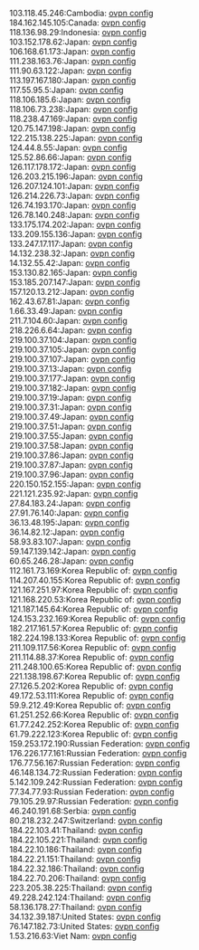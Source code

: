 103.118.45.246:Cambodia: [ovpn config](vpn/103_118_45_246.ovpn)  
184.162.145.105:Canada: [ovpn config](vpn/184_162_145_105.ovpn)  
118.136.98.29:Indonesia: [ovpn config](vpn/118_136_98_29.ovpn)  
103.152.178.62:Japan: [ovpn config](vpn/103_152_178_62.ovpn)  
106.168.61.173:Japan: [ovpn config](vpn/106_168_61_173.ovpn)  
111.238.163.76:Japan: [ovpn config](vpn/111_238_163_76.ovpn)  
111.90.63.122:Japan: [ovpn config](vpn/111_90_63_122.ovpn)  
113.197.167.180:Japan: [ovpn config](vpn/113_197_167_180.ovpn)  
117.55.95.5:Japan: [ovpn config](vpn/117_55_95_5.ovpn)  
118.106.185.6:Japan: [ovpn config](vpn/118_106_185_6.ovpn)  
118.106.73.238:Japan: [ovpn config](vpn/118_106_73_238.ovpn)  
118.238.47.169:Japan: [ovpn config](vpn/118_238_47_169.ovpn)  
120.75.147.198:Japan: [ovpn config](vpn/120_75_147_198.ovpn)  
122.215.138.225:Japan: [ovpn config](vpn/122_215_138_225.ovpn)  
124.44.8.55:Japan: [ovpn config](vpn/124_44_8_55.ovpn)  
125.52.86.66:Japan: [ovpn config](vpn/125_52_86_66.ovpn)  
126.117.178.172:Japan: [ovpn config](vpn/126_117_178_172.ovpn)  
126.203.215.196:Japan: [ovpn config](vpn/126_203_215_196.ovpn)  
126.207.124.101:Japan: [ovpn config](vpn/126_207_124_101.ovpn)  
126.214.226.73:Japan: [ovpn config](vpn/126_214_226_73.ovpn)  
126.74.193.170:Japan: [ovpn config](vpn/126_74_193_170.ovpn)  
126.78.140.248:Japan: [ovpn config](vpn/126_78_140_248.ovpn)  
133.175.174.202:Japan: [ovpn config](vpn/133_175_174_202.ovpn)  
133.209.155.136:Japan: [ovpn config](vpn/133_209_155_136.ovpn)  
133.247.17.117:Japan: [ovpn config](vpn/133_247_17_117.ovpn)  
14.132.238.32:Japan: [ovpn config](vpn/14_132_238_32.ovpn)  
14.132.55.42:Japan: [ovpn config](vpn/14_132_55_42.ovpn)  
153.130.82.165:Japan: [ovpn config](vpn/153_130_82_165.ovpn)  
153.185.207.147:Japan: [ovpn config](vpn/153_185_207_147.ovpn)  
157.120.13.212:Japan: [ovpn config](vpn/157_120_13_212.ovpn)  
162.43.67.81:Japan: [ovpn config](vpn/162_43_67_81.ovpn)  
1.66.33.49:Japan: [ovpn config](vpn/1_66_33_49.ovpn)  
211.7.104.60:Japan: [ovpn config](vpn/211_7_104_60.ovpn)  
218.226.6.64:Japan: [ovpn config](vpn/218_226_6_64.ovpn)  
219.100.37.104:Japan: [ovpn config](vpn/219_100_37_104.ovpn)  
219.100.37.105:Japan: [ovpn config](vpn/219_100_37_105.ovpn)  
219.100.37.107:Japan: [ovpn config](vpn/219_100_37_107.ovpn)  
219.100.37.13:Japan: [ovpn config](vpn/219_100_37_13.ovpn)  
219.100.37.177:Japan: [ovpn config](vpn/219_100_37_177.ovpn)  
219.100.37.182:Japan: [ovpn config](vpn/219_100_37_182.ovpn)  
219.100.37.19:Japan: [ovpn config](vpn/219_100_37_19.ovpn)  
219.100.37.31:Japan: [ovpn config](vpn/219_100_37_31.ovpn)  
219.100.37.49:Japan: [ovpn config](vpn/219_100_37_49.ovpn)  
219.100.37.51:Japan: [ovpn config](vpn/219_100_37_51.ovpn)  
219.100.37.55:Japan: [ovpn config](vpn/219_100_37_55.ovpn)  
219.100.37.58:Japan: [ovpn config](vpn/219_100_37_58.ovpn)  
219.100.37.86:Japan: [ovpn config](vpn/219_100_37_86.ovpn)  
219.100.37.87:Japan: [ovpn config](vpn/219_100_37_87.ovpn)  
219.100.37.96:Japan: [ovpn config](vpn/219_100_37_96.ovpn)  
220.150.152.155:Japan: [ovpn config](vpn/220_150_152_155.ovpn)  
221.121.235.92:Japan: [ovpn config](vpn/221_121_235_92.ovpn)  
27.84.183.24:Japan: [ovpn config](vpn/27_84_183_24.ovpn)  
27.91.76.140:Japan: [ovpn config](vpn/27_91_76_140.ovpn)  
36.13.48.195:Japan: [ovpn config](vpn/36_13_48_195.ovpn)  
36.14.82.12:Japan: [ovpn config](vpn/36_14_82_12.ovpn)  
58.93.83.107:Japan: [ovpn config](vpn/58_93_83_107.ovpn)  
59.147.139.142:Japan: [ovpn config](vpn/59_147_139_142.ovpn)  
60.65.246.28:Japan: [ovpn config](vpn/60_65_246_28.ovpn)  
112.161.73.169:Korea Republic of: [ovpn config](vpn/112_161_73_169.ovpn)  
114.207.40.155:Korea Republic of: [ovpn config](vpn/114_207_40_155.ovpn)  
121.167.251.97:Korea Republic of: [ovpn config](vpn/121_167_251_97.ovpn)  
121.168.220.53:Korea Republic of: [ovpn config](vpn/121_168_220_53.ovpn)  
121.187.145.64:Korea Republic of: [ovpn config](vpn/121_187_145_64.ovpn)  
124.153.232.169:Korea Republic of: [ovpn config](vpn/124_153_232_169.ovpn)  
182.217.161.57:Korea Republic of: [ovpn config](vpn/182_217_161_57.ovpn)  
182.224.198.133:Korea Republic of: [ovpn config](vpn/182_224_198_133.ovpn)  
211.109.117.56:Korea Republic of: [ovpn config](vpn/211_109_117_56.ovpn)  
211.114.88.37:Korea Republic of: [ovpn config](vpn/211_114_88_37.ovpn)  
211.248.100.65:Korea Republic of: [ovpn config](vpn/211_248_100_65.ovpn)  
221.138.198.67:Korea Republic of: [ovpn config](vpn/221_138_198_67.ovpn)  
27.126.5.202:Korea Republic of: [ovpn config](vpn/27_126_5_202.ovpn)  
49.172.53.111:Korea Republic of: [ovpn config](vpn/49_172_53_111.ovpn)  
59.9.212.49:Korea Republic of: [ovpn config](vpn/59_9_212_49.ovpn)  
61.251.252.66:Korea Republic of: [ovpn config](vpn/61_251_252_66.ovpn)  
61.77.242.252:Korea Republic of: [ovpn config](vpn/61_77_242_252.ovpn)  
61.79.222.123:Korea Republic of: [ovpn config](vpn/61_79_222_123.ovpn)  
159.253.172.190:Russian Federation: [ovpn config](vpn/159_253_172_190.ovpn)  
176.226.177.161:Russian Federation: [ovpn config](vpn/176_226_177_161.ovpn)  
176.77.56.167:Russian Federation: [ovpn config](vpn/176_77_56_167.ovpn)  
46.148.134.72:Russian Federation: [ovpn config](vpn/46_148_134_72.ovpn)  
5.142.109.242:Russian Federation: [ovpn config](vpn/5_142_109_242.ovpn)  
77.34.77.93:Russian Federation: [ovpn config](vpn/77_34_77_93.ovpn)  
79.105.29.97:Russian Federation: [ovpn config](vpn/79_105_29_97.ovpn)  
46.240.191.68:Serbia: [ovpn config](vpn/46_240_191_68.ovpn)  
80.218.232.247:Switzerland: [ovpn config](vpn/80_218_232_247.ovpn)  
184.22.103.41:Thailand: [ovpn config](vpn/184_22_103_41.ovpn)  
184.22.105.221:Thailand: [ovpn config](vpn/184_22_105_221.ovpn)  
184.22.10.186:Thailand: [ovpn config](vpn/184_22_10_186.ovpn)  
184.22.21.151:Thailand: [ovpn config](vpn/184_22_21_151.ovpn)  
184.22.32.186:Thailand: [ovpn config](vpn/184_22_32_186.ovpn)  
184.22.70.206:Thailand: [ovpn config](vpn/184_22_70_206.ovpn)  
223.205.38.225:Thailand: [ovpn config](vpn/223_205_38_225.ovpn)  
49.228.242.124:Thailand: [ovpn config](vpn/49_228_242_124.ovpn)  
58.136.178.27:Thailand: [ovpn config](vpn/58_136_178_27.ovpn)  
34.132.39.187:United States: [ovpn config](vpn/34_132_39_187.ovpn)  
76.147.182.73:United States: [ovpn config](vpn/76_147_182_73.ovpn)  
1.53.216.63:Viet Nam: [ovpn config](vpn/1_53_216_63.ovpn)  
